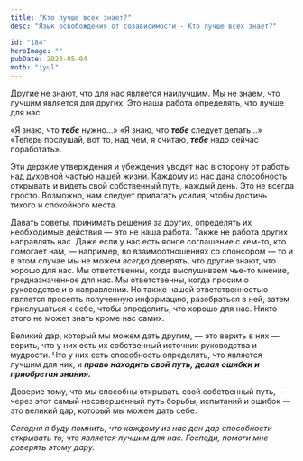 ```yaml
---
title: "Кто лучше всех знает?"
desc: "Язык освобождения от созависимости - Кто лучше всех знает?"

id: "184"
heroImage: ""
pubDate: 2023-05-04
moth: "iyul"
---
```


Другие не знают, что для нас является наилучшим. Мы не знаем, что лучшим
является для других. Это наша работа определять, что лучше для нас.

«Я знаю, что **_тебе_** нужно…» «Я знаю, что **_тебе_** следует делать…»
«Теперь послушай, вот то, над чем, я считаю, **_тебе_** надо сейчас
поработать».

Эти дерзкие утверждения и убеждения уводят нас в сторону от работы над
духовной частью нашей жизни. Каждому из нас дана способность открывать и
видеть свой собственный путь, каждый день. Это не всегда просто. Возможно, нам
следует прилагать усилия, чтобы достичь тихого и спокойного места.

Давать советы, принимать решения за других, определять их необходимые действия
— это не наша работа. Также не работа других направлять нас. Даже если у нас
есть ясное соглашение с кем-то, кто помогает нам, — например, во
взаимоотношениях со спонсором — то и в этом случае мы не можем _всегда_
доверять, что другие знают, что хорошо для нас. Мы ответственны, когда
выслушиваем чье-то мнение, предназначенное для нас. Мы ответственны, когда
просим о руководстве и о направлении. Но также нашей ответственностью является
просеять полученную информацию, разобраться в ней, затем прислушаться к себе,
чтобы определить, что хорошо для нас. Никто этого не может знать кроме нас
самих.

Великий дар, который мы можем дать другим, — это верить в них — верить, что у
них есть их собственный источник руководства и мудрости. Что у них есть
способность определять, что является лучшим для них, и **_право_**
**_находить_** **_свой_** **_путь,_** **_делая_** **_ошибки_** **_и_**
**_приобретая_** **_знания._**

Доверие тому, что мы способны открывать свой собственный путь, — через этот
самый несовершенный путь борьбы, испытаний и ошибок — это великий дар, который
мы можем дать себе.

_Сегодня_ _я_ _буду_ _помнить,_ _что_ _каждому_ _из_ _нас_ _дан_ _дар_
_способности_ _открывать_ _то,_ _что_ _является_ _лучшим_ _для_ _нас._
_Господи,_ _помоги_ _мне_ _доверять_ _этому_ _дару._
